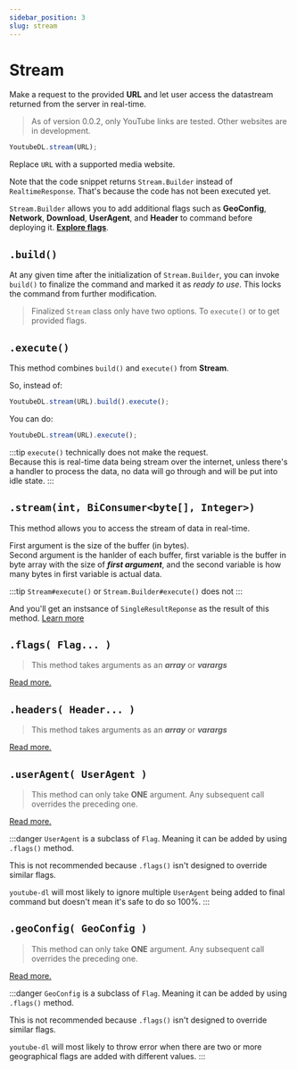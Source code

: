 ```yaml
---
sidebar_position: 3
slug: stream
---
```


# Stream

Make a request to the provided **URL** and let user access the datastream returned from the server in real-time.

> As of version 0.0.2, only YouTube links are tested. Other websites are in development.

```javascript
YoutubeDL.stream(URL);
```

Replace `URL` with a supported media website.

Note that the code snippet returns `Stream.Builder` instead of `RealtimeResponse`.
That's because the code has not been executed yet.

`Stream.Builder` allows you to add additional flags such as **GeoConfig**, **Network**, **Download**, **UserAgent**, and **Header**
to command before deploying it. [**Explore flags**](/docs/flags).

## `.build()`

At any given time after the initialization of `Stream.Builder`, you can invoke `build()` to finalize the command
and marked it as _ready to use_. This locks the command from further modification.

> Finalized `Stream` class only have two options. To `execute()` or to get provided flags.

## `.execute()`

This method combines `build()` and `execute()` from **Stream**.

So, instead of:

```javascript
YoutubeDL.stream(URL).build().execute();
```

You can do:

```javascript
YoutubeDL.stream(URL).execute();
```

:::tip
`execute()` technically does not make the request.\
Because this is real-time data being stream over the internet,
unless there's a handler to process the data, no data
will go through and will be put into idle state.
:::

## `.stream(int, BiConsumer<byte[], Integer>)`

This method allows you to access the stream of data in real-time. 

First argument is the size of the buffer (in bytes).\
Second argument is the hanlder of each buffer, first variable is the buffer
in byte array with the size of **_first argument_**, and the second variable
is how many bytes in first variable is actual data.


:::tip
`Stream#execute()` or `Stream.Builder#execute()` does not 
:::

And you'll get an instsance of `SingleResultReponse` as the result of this method.
[Learn more](/docs/Responses.md#singleresultresponse)

## `.flags( Flag... )`
> This method takes arguments as an **_array_** or **_varargs_**

[Read more.](/docs/flags/Flag.md)

## `.headers( Header... )`
> This method takes arguments as an **_array_** or **_varargs_**

[Read more.](/docs/flags/Header.md)

## `.userAgent( UserAgent )`
> This method can only take **ONE** argument. Any subsequent call overrides the preceding one.

[Read more.](/docs/flags/UserAgent.md)

:::danger
`UserAgent` is a subclass of `Flag`. Meaning it can be added by using `.flags()` method.

This is not recommended because `.flags()` isn't designed to override similar flags.

`youtube-dl` will most likely to ignore multiple `UserAgent` being added to final command but
doesn't mean it's safe to do so 100%.
:::

## `.geoConfig( GeoConfig )`
> This method can only take **ONE** argument. Any subsequent call overrides the preceding one.

[Read more.](/docs/flags/GeoConfig.md)

:::danger
`GeoConfig` is a subclass of `Flag`. Meaning it can be added by using `.flags()` method.

This is not recommended because `.flags()` isn't designed to override similar flags.

`youtube-dl` will most likely to throw error when there are two
or more geographical flags are added with different values.
:::